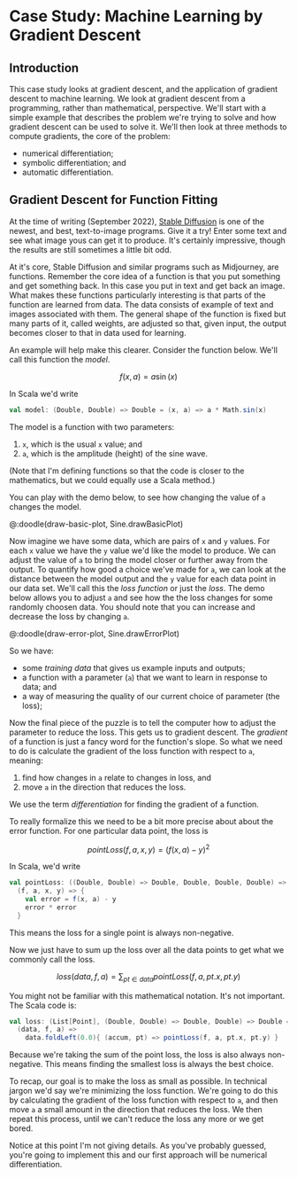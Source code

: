 # Case Study: Machine Learning by Gradient Descent

## Introduction

This case study looks at gradient descent, and the application of gradient descent to machine learning. We look at gradient descent from a programming, rather than mathematical, perspective. We'll start with a simple example that describes the problem we're trying to solve and how gradient descent can be used to solve it. We'll then look at three methods to compute gradients, the core of the problem:

- numerical differentiation;
- symbolic differentiation; and
- automatic differentiation.


## Gradient Descent for Function Fitting

At the time of writing (September 2022), [Stable Diffusion](https://stablediffusionweb.com/) is one of the newest, and best, text-to-image programs. Give it a try! Enter some text and see what image yous can get it to produce. It's certainly impressive, though the results are still sometimes a little bit odd.

At it's core, Stable Diffusion and similar programs such as Midjourney, are functions. Remember the core idea of a function is that you put something and get something back. In this case you put in text and get back an image. What makes these functions particularly interesting is that parts of the function are learned from data. The data consists of example of text and images associated with them. The general shape of the function is fixed but many parts of it, called weights, are adjusted so that, given input, the output becomes closer to that in data used for learning.

An example will help make this clearer. Consider the function below. We'll call this function the *model*.

$$f(x, a) = a \sin(x)$$

In Scala we'd write

```scala
val model: (Double, Double) => Double = (x, a) => a * Math.sin(x)
```

The model is a function with two parameters:

1. `x`, which is the usual `x` value; and
2. `a`, which is the amplitude (height) of the sine wave.

(Note that I'm defining functions so that the code is closer to the mathematics, but we could equally use a Scala method.)

You can play with the demo below, to see how changing the value of `a` changes the model.

@:doodle(draw-basic-plot, Sine.drawBasicPlot)

Now imagine we have some data, which are pairs of `x` and `y` values. For each `x` value we have the `y` value we'd like the model to produce. We can adjust the value of `a` to bring the model closer or further away from the output. To quantify how good a choice we've made for `a`, we can look at the distance between the model output and the `y` value for each data point in our data set. We'll call this the *loss function* or just the *loss*. The demo below allows you to adjust `a` and see how the the loss changes for some randomly choosen data. You should note that you can increase and decrease the loss by changing `a`.

@:doodle(draw-error-plot, Sine.drawErrorPlot)

So we have:

- some *training data* that gives us example inputs and outputs;
- a function with a parameter (`a`) that we want to learn in response to data; and
- a way of measuring the quality of our current choice of parameter (the loss);

Now the final piece of the puzzle is to tell the computer how to adjust the parameter to reduce the loss. This gets us to gradient descent. The *gradient* of a function is just a fancy word for the function's slope. So what we need to do is calculate the gradient of the loss function with respect to `a`, meaning:

1. find how changes in `a` relate to changes in loss, and
2. move `a` in the direction that reduces the loss.

We use the term *differentiation* for finding the gradient of a function.

To really formalize this we need to be a bit more precise about about the error function. For one particular data point, the loss is

$$ pointLoss(f, a, x, y) = (f(x, a) - y)^2 $$

In Scala, we'd write

```scala
val pointLoss: ((Double, Double) => Double, Double, Double, Double) => Double = 
  (f, a, x, y) => {
    val error = f(x, a) - y
    error * error
  }
```

This means the loss for a single point is always non-negative.


Now we just have to sum up the loss over all the data points to get what we commonly call the loss.

$$ loss(data, f, a) = \sum_{pt \in data}pointLoss(f, a, pt.x, pt.y)$$

You might not be familiar with this mathematical notation. It's not important. The Scala code is:

```scala
val loss: (List[Point], (Double, Double) => Double, Double) => Double =
  (data, f, a) => 
    data.foldLeft(0.0){ (accum, pt) => pointLoss(f, a, pt.x, pt.y) }
```

Because we're taking the sum of the point loss, the loss is also always non-negative. This means finding the smallest loss is always the best choice.

To recap, our goal is to make the loss as small as possible. In technical jargon we'd say we're minimizing the loss function. We're going to do this by calculating the gradient of the loss function with respect to `a`, and then move `a` a small amount in the direction that reduces the loss. We then repeat this process, until we can't reduce the loss any more or we get bored.

Notice at this point I'm not giving details. As you've probably guessed, you're going to implement this and our first approach will be numerical differentiation.
